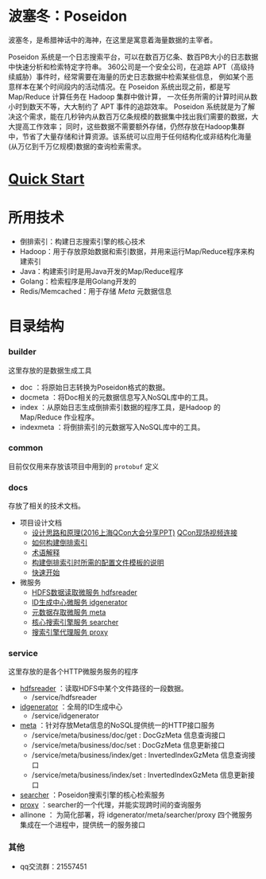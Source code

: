 # 波塞冬：Poseidon

波塞冬，是希腊神话中的海神，在这里是寓意着海量数据的主宰者。

Poseidon 系统是一个日志搜索平台，可以在数百万亿条、数百PB大小的日志数据中快速分析和检索特定字符串。
360公司是一个安全公司，在追踪 APT（高级持续威胁）事件时，经常需要在海量的历史日志数据中检索某些信息，
例如某个恶意样本在某个时间段内的活动情况。在 Poseidon 系统出现之前，都是写 Map/Reduce 计算任务在 Hadoop 集群中做计算，
一次任务所需的计算时间从数小时到数天不等，大大制约了 APT 事件的追踪效率。
Poseidon 系统就是为了解决这个需求，能在几秒钟内从数百万亿条规模的数据集中找出我们需要的数据，大大提高工作效率；
同时，这些数据不需要额外存储，仍然存放在Hadoop集群中，节省了大量存储和计算资源。该系统可以应用于任何结构化或非结构化海量(从万亿到千万亿规模)数据的查询检索需求。

# [Quick Start](docs/get_started.md)

# 所用技术

- 倒排索引：构建日志搜索引擎的核心技术
- Hadoop：用于存放原始数据和索引数据，并用来运行Map/Reduce程序来构建索引
- Java：构建索引时是用Java开发的Map/Reduce程序
- Golang：检索程序是用Golang开发的
- Redis/Memcached：用于存储 *Meta* 元数据信息


# 目录结构

### builder

这里存放的是数据生成工具

- doc ：将原始日志转换为Poseidon格式的数据。
- docmeta ：将Doc相关的元数据信息写入NoSQL库中的工具。
- index ：从原始日志生成倒排索引数据的程序工具，是Hadoop 的 Map/Reduce 作业程序。
- indexmeta ：将倒排索引的元数据写入NoSQL库中的工具。

### common

目前仅仅用来存放该项目中用到的 `protobuf` 定义

### docs 

存放了相关的技术文档。

* 项目设计文档
    * [设计思路和原理(2016上海QCon大会分享PPT)](docs/design_detail.pdf) [QCon现场视频连接](http://mp.weixin.qq.com/s/UAzWDt7flOVXYdSF0I7LyQ)
    * [如何构建倒排索引](docs/build_inverted_index.md)
    * [术语解释](docs/component.md)
    * [构建倒排索引时所需的配置文件模板的说明](docs/config.md)
    * [快速开始](docs/get_started.md)
* 微服务
    * [HDFS数据读取微服务 hdfsreader](docs/hdfs_reader.md)
    * [ID生成中心微服务 idgenerator](docs/id_generator.md)
    * [元数据存取微服务 meta](docs/meta.md)
    * [核心搜索引擎服务 searcher](docs/searcher.md)
    * [搜索引擎代理服务 proxy](docs/proxy.md)


### service

这里存放的是各个HTTP微服务服务的程序

* [hdfsreader](docs/hdfs_reader.md) ：读取HDFS中某个文件路径的一段数据。 
    * /service/hdfsreader
* [idgenerator](docs/id_generator.md) ：全局的ID生成中心
    * /service/idgenerator
* [meta](docs/meta.md) ：针对存放Meta信息的NoSQL提供统一的HTTP接口服务
    * /service/meta/business/doc/get : DocGzMeta 信息查询接口
	* /service/meta/business/doc/set : DocGzMeta 信息更新接口
    * /service/meta/business/index/get : InvertedIndexGzMeta 信息查询接口
	* /service/meta/business/index/set : InvertedIndexGzMeta 信息更新接口
* [searcher](docs/searcher.md) ：Poseidon搜索引擎的核心检索服务
* [proxy](docs/proxy.md) ：searcher的一个代理，并能实现跨时间的查询服务
* allinone ： 为简化部署，将 idgenerator/meta/searcher/proxy 四个微服务集成在一个进程中，提供统一的服务接口

### 其他

* qq交流群：21557451
